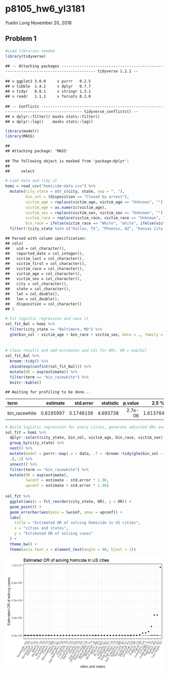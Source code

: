 p8105\_hw6\_yl3181
================
Yuelin Long
November 20, 2018

Problem 1
---------

``` r
#Load libraries needed
library(tidyverse)
```

    ## -- Attaching packages ------------------------------------------------------------------------------------- tidyverse 1.2.1 --

    ## v ggplot2 3.0.0     v purrr   0.2.5
    ## v tibble  1.4.2     v dplyr   0.7.7
    ## v tidyr   0.8.1     v stringr 1.3.1
    ## v readr   1.1.1     v forcats 0.3.0

    ## -- Conflicts ---------------------------------------------------------------------------------------- tidyverse_conflicts() --
    ## x dplyr::filter() masks stats::filter()
    ## x dplyr::lag()    masks stats::lag()

``` r
library(modelr)
library(MASS)
```

    ## 
    ## Attaching package: 'MASS'

    ## The following object is masked from 'package:dplyr':
    ## 
    ##     select

``` r
# Load data and tidy it
homi = read_csv("homicide-data.csv") %>% 
  mutate(city_state = str_c(city, state, sep = ", "), 
         bin_sol = (disposition == "Closed by arrest"),
         victim_age = replace(victim_age, victim_age == "Unknown", ""),
         victim_age = as.numeric(victim_age),
         victim_sex = replace(victim_sex, victim_sex == "Unknown", ""),
         victim_race = replace(victim_race, victim_race == "Unknown", ""),
         bin_race = ifelse(victim_race == "White", "white", ifelse(victim_race == "", "","nonWhite"))) %>% 
  filter(!(city_state %in% c("Dallas, TX", "Phoenix, AZ", "Kansas City, MO", "Tulsa, AL"))) 
```

    ## Parsed with column specification:
    ## cols(
    ##   uid = col_character(),
    ##   reported_date = col_integer(),
    ##   victim_last = col_character(),
    ##   victim_first = col_character(),
    ##   victim_race = col_character(),
    ##   victim_age = col_character(),
    ##   victim_sex = col_character(),
    ##   city = col_character(),
    ##   state = col_character(),
    ##   lat = col_double(),
    ##   lon = col_double(),
    ##   disposition = col_character()
    ## )

``` r
# Fit logistic regression and save it
sol_fit_Bal = homi %>% 
  filter(city_state == "Baltimore, MD") %>% 
  glm(bin_sol ~ victim_age + bin_race + victim_sex, data = ., family = binomial())

  
# Clean results and add estimates and CIs for ORs. OR = exp(b1)
sol_fit_Bal %>% 
  broom::tidy() %>% 
  cbind(exp(confint(sol_fit_Bal))) %>% 
  mutate(OR = exp(estimate)) %>% 
  filter(term == "bin_racewhite") %>% 
  knitr::kable()
```

    ## Waiting for profiling to be done...

| term           |   estimate|  std.error|  statistic|  p.value|     2.5 %|   97.5 %|        OR|
|:---------------|----------:|----------:|----------:|--------:|---------:|--------:|---------:|
| bin\_racewhite |  0.8195997|  0.1746156|   4.693738|  2.7e-06|  1.613764|  3.20346|  2.269591|

``` r
# Build logistic regression for every cities, generate adjusted ORs and CIs.
sol_fit = homi %>%
  dplyr::select(city_state, bin_sol, victim_age, bin_race, victim_sex) %>% 
  group_by(city_state) %>% 
  nest() %>% 
  mutate(model = purrr::map(.x = data, .f = ~broom::tidy(glm(bin_sol ~ ., data = .x, family = binomial())))) %>% 
  .[,-2] %>% 
  unnest() %>% 
  filter(term == "bin_racewhite") %>% 
  mutate(OR = exp(estimate),
         lwconf = estimate - std.error * 1.96,
         upconf = estimate + std.error * 1.96) 

sol_fit %>% 
  ggplot(aes(x = fct_reorder(city_state, OR), y = OR)) + 
  geom_point() + 
  geom_errorbar(aes(ymin = lwconf, ymax = upconf)) +
  labs(
    title = "Estimated OR of solving homicide in US cities",
    x = "cities and states",
    y = "Estimated OR of solving cases"
  ) + 
  theme_bw() +
  theme(axis.text.x = element_text(angle = 60, hjust = 1))
```

![](p8105_hw6_yl3181_files/figure-markdown_github/unnamed-chunk-4-1.png)
